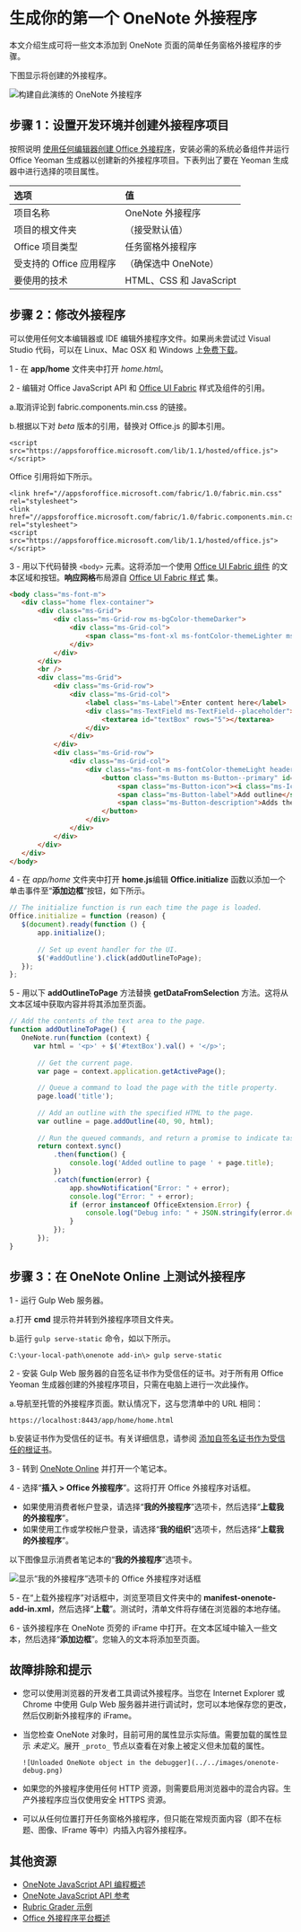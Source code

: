# <a name="build-your-first-onenote-add-in"></a>生成你的第一个 OneNote 外接程序

本文介绍生成可将一些文本添加到 OneNote 页面的简单任务窗格外接程序的步骤。

下图显示将创建的外接程序。

   ![构建自此演练的 OneNote 外接程序](../../images/onenote-first-add-in.png)

<a name="setup"></a>
## <a name="step-1:-set-up-your-dev-environment-and-create-an-add-in-project"></a>步骤 1：设置开发环境并创建外接程序项目
按照说明 [使用任何编辑器创建 Office 外接程序](../get-started/create-an-office-add-in-using-any-editor.md)，安装必需的系统必备组件并运行 Office Yeoman 生成器以创建新的外接程序项目。下表列出了要在 Yeoman 生成器中进行选择的项目属性。

| 选项 | 值 |
|:------|:------|
| 项目名称 | OneNote 外接程序 |
| 项目的根文件夹 | （接受默认值） |
| Office 项目类型 | 任务窗格外接程序 |
| 受支持的 Office 应用程序 | （确保选中 OneNote） |
| 要使用的技术 | HTML、CSS 和 JavaScript |

<a name="develop"></a>
## <a name="step-2:-modify-the-add-in"></a>步骤 2：修改外接程序
可以使用任何文本编辑器或 IDE 编辑外接程序文件。如果尚未尝试过 Visual Studio 代码，可以在 Linux、Mac OSX 和 Windows 上[免费下载](https://code.visualstudio.com/)。

1 - 在 **app/home** 文件夹中打开 *home.html*。 

2 - 编辑对 Office JavaScript API 和 [Office UI Fabric](http://dev.office.com/fabric) 样式及组件的引用。

  a.取消评论到 fabric.components.min.css 的链接。
  
  b.根据以下对 *beta* 版本的引用，替换对 Office.js 的脚本引用。

```
<script src="https://appsforoffice.microsoft.com/lib/1.1/hosted/office.js"></script>
```

  Office 引用将如下所示。

```
<link href="//appsforoffice.microsoft.com/fabric/1.0/fabric.min.css" rel="stylesheet">
<link href="//appsforoffice.microsoft.com/fabric/1.0/fabric.components.min.css" rel="stylesheet">
<script src="https://appsforoffice.microsoft.com/lib/1.1/hosted/office.js"></script>
```

3 - 用以下代码替换 `<body>` 元素。这将添加一个使用 [Office UI Fabric 组件](http://dev.office.com/fabric/components) 的文本区域和按钮。**响应网格**布局源自 [Office UI Fabric 样式](http://dev.office.com/fabric/styles) 集。 

```html
<body class="ms-font-m">
   <div class="home flex-container">
       <div class="ms-Grid">
           <div class="ms-Grid-row ms-bgColor-themeDarker">
               <div class="ms-Grid-col">
                   <span class="ms-font-xl ms-fontColor-themeLighter ms-fontWeight-semibold">OneNote Add-in</span>
               </div>
           </div>
       </div>
       <br />
       <div class="ms-Grid">
           <div class="ms-Grid-row">
               <div class="ms-Grid-col">
                   <label class="ms-Label">Enter content here</label>
                   <div class="ms-TextField ms-TextField--placeholder">
                       <textarea id="textBox" rows="5"></textarea>
                   </div>
               </div>
           </div>
           <div class="ms-Grid-row">
               <div class="ms-Grid-col">
                   <div class="ms-font-m ms-fontColor-themeLight header--text">
                       <button class="ms-Button ms-Button--primary" id="addOutline">
                           <span class="ms-Button-icon"><i class="ms-Icon"></i></span>
                           <span class="ms-Button-label">Add outline</span>
                           <span class="ms-Button-description">Adds the content above to the current page.</span>
                       </button>
                   </div>
               </div>
           </div>
       </div>
   </div>
</body>
```

4 - 在 *app/home* 文件夹中打开 **home.js**编辑 **Office.initialize** 函数以添加一个单击事件至“**添加边框**”按钮，如下所示。

```js
// The initialize function is run each time the page is loaded.
Office.initialize = function (reason) {
   $(document).ready(function () {
       app.initialize();
       
       // Set up event handler for the UI.
       $('#addOutline').click(addOutlineToPage);
   });
};
```
 
5 - 用以下 **addOutlineToPage** 方法替换 **getDataFromSelection** 方法。这将从文本区域中获取内容并将其添加至页面。

```js
// Add the contents of the text area to the page.
function addOutlineToPage() {        
   OneNote.run(function (context) {
      var html = '<p>' + $('#textBox').val() + '</p>';
      
       // Get the current page.
       var page = context.application.getActivePage();
       
       // Queue a command to load the page with the title property.             
       page.load('title'); 
       
       // Add an outline with the specified HTML to the page.
       var outline = page.addOutline(40, 90, html);
       
       // Run the queued commands, and return a promise to indicate task completion.
       return context.sync()
           .then(function() {
               console.log('Added outline to page ' + page.title);
           })
           .catch(function(error) {
               app.showNotification("Error: " + error); 
               console.log("Error: " + error); 
               if (error instanceof OfficeExtension.Error) { 
                   console.log("Debug info: " + JSON.stringify(error.debugInfo)); 
               } 
           }); 
       });
}
```

<a name="test"></a>
## <a name="step-3:-test-the-add-in-on-onenote-online"></a>步骤 3：在 OneNote Online 上测试外接程序
1 - 运行 Gulp Web 服务器。  

  a.打开 **cmd** 提示符并转到外接程序项目文件夹。 
  
  b.运行 `gulp serve-static` 命令，如以下所示。

  ```
  C:\your-local-path\onenote add-in\> gulp serve-static
  ```

2 - 安装 Gulp Web 服务器的自签名证书作为受信任的证书。对于所有用 Office Yeoman 生成器创建的外接程序项目，只需在电脑上进行一次此操作。

   a.导航至托管的外接程序页面。默认情况下，这与您清单中的 URL 相同：

  ```
  https://localhost:8443/app/home/home.html
  ```

   b.安装证书作为受信任的证书。有关详细信息，请参阅 [添加自签名证书作为受信任的根证书](https://github.com/OfficeDev/generator-office/blob/master/docs/trust-self-signed-cert.md)。

3 - 转到 [OneNote Online](https://www.onenote.com/notebooks) 并打开一个笔记本。

4 - 选择“**插入 > Office 外接程序**”。这将打开 Office 外接程序对话框。
  - 如果使用消费者帐户登录，请选择“**我的外接程序**”选项卡，然后选择“**上载我的外接程序**”。
  - 如果使用工作或学校帐户登录，请选择“**我的组织**”选项卡，然后选择“**上载我的外接程序**”。 
  
  以下图像显示消费者笔记本的“**我的外接程序**”选项卡。

  ![显示“我的外接程序”选项卡的 Office 外接程序对话框](../../images/onenote-office-add-ins-dialog.png)

5 - 在“上载外接程序”对话框中，浏览至项目文件夹中的 **manifest-onenote-add-in.xml**，然后选择“**上载**”。测试时，清单文件将存储在浏览器的本地存储。

6 - 该外接程序在 OneNote 页旁的 iFrame 中打开。在文本区域中输入一些文本，然后选择“**添加边框**”。您输入的文本将添加至页面。 

## <a name="troubleshooting-and-tips"></a>故障排除和提示
- 您可以使用浏览器的开发者工具调试外接程序。当您在 Internet Explorer 或 Chrome 中使用 Gulp Web 服务器并进行调试时，您可以本地保存您的更改，然后仅刷新外接程序的 iFrame。

- 当您检查 OneNote 对象时，目前可用的属性显示实际值。需要加载的属性显示 *未定义*。展开 `_proto_` 节点以查看在对象上被定义但未加载的属性。

      ![Unloaded OneNote object in the debugger](../../images/onenote-debug.png)

- 如果您的外接程序使用任何 HTTP 资源，则需要启用浏览器中的混合内容。生产外接程序应当仅使用安全 HTTPS 资源。

-  可以从任何位置打开任务窗格外接程序，但只能在常规页面内容（即不在标题、图像、IFrame 等中）内插入内容外接程序。 

## <a name="additional-resources"></a>其他资源

- [OneNote JavaScript API 编程概述](onenote-add-ins-programming-overview.md)
- [OneNote JavaScript API 参考](../../reference/onenote/onenote-add-ins-javascript-reference.md)
- [Rubric Grader 示例](https://github.com/OfficeDev/OneNote-Add-in-Rubric-Grader)
- [Office 外接程序平台概述](https://dev.office.com/docs/add-ins/overview/office-add-ins)

